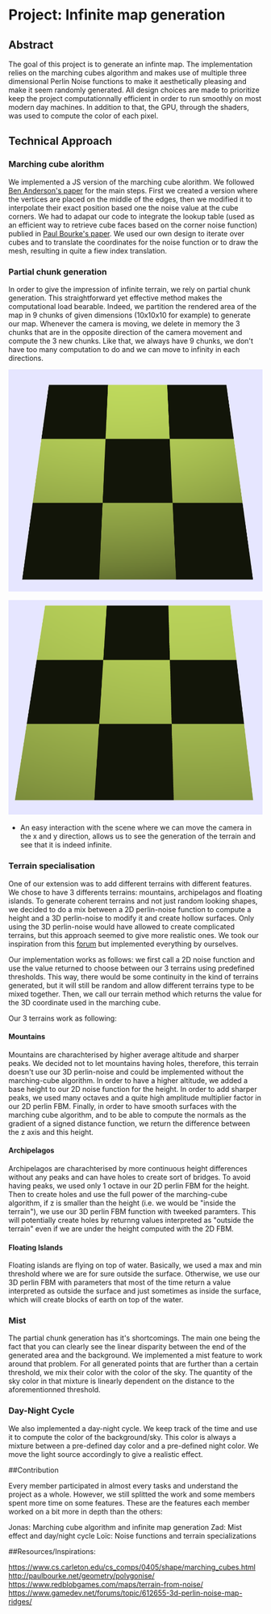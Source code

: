 # Project: Infinite map generation

## Abstract
The goal of this project is to generate an infinte map. The implementation relies on the marching cubes algorithm and makes use of multiple three dimensional Perlin Noise functions to make it aesthetically pleasing and make it seem randomly generated. All design choices are made to prioritize keep the project computationnally efficient in order to run smoothly on most modern day machines. In addition to that, the GPU, through the shaders, was used to compute the color of each pixel. 

## Technical Approach

### Marching cube alorithm

We implemented a JS version of the marching cube alorithm. We followed [Ben Anderson's paper](https://www.cs.carleton.edu/cs_comps/0405/shape/marching_cubes.html) for the main steps. First we created a version where the vertices are placed on the middle of the edges, then we modified it to interpolate their exact position based one the noise value at the cube corners. We had to adapat our code to integrate the lookup table (used as an efficient way to retrieve cube faces based on the corner noise function) publied in [Paul Bourke's paper](http://paulbourke.net/geometry/polygonise/). We used our own design to iterate over cubes and to translate the coordinates for the noise function or to draw the mesh, resulting in quite a fiew index translation.

### Partial chunk generation

In order to give the impression of infinite terrain, we rely on partial chunk generation. This straightforward yet effective method makes the computational load bearable. Indeed, we partition the rendered area of the map in 9 chunks of given dimensions (10x10x10 for example) to generate our map. Whenever the camera is moving, we delete in memory the 3 chunks that are in the opposite direction of the camera movement and compute the 3 new chunks. Like that, we always have 9 chunks, we don't have too many computation to do and we can move to infinity in each directions.

![Original plane chunks](proposal_template/images/plane1.png)

![Plane chunks generated by moving up](proposal_template/images/plane2.png)

- An easy interaction with the scene where we can move the camera in the x and y direction, allows us to see the generation of the terrain and see that it is indeed infinite.

### Terrain specialisation
One of our extension was to add different terrains with different features. We chose to have 3 differents terrains: mountains, archipelagos and floating islands. To generate coherent terrains and not just random looking shapes, we decided to do a mix between a 2D perlin-noise function to compute a height and a 3D perlin-noise to modify it and create hollow surfaces. Only using the 3D perlin-noise would have allowed to create complicated terrains, but this approach seemed to give more realistic ones. We took our inspiration from this [forum](https://www.gamedev.net/forums/topic/612655-3d-perlin-noise-map-ridges/) but implemented everything by ourselves.

Our implementation works as follows: we first call a 2D noise function and use the value returned to choose between our 3 terrains using predefined thresholds. This way, there would be some continuity in the kind of terrains generated, but it will still be random and allow different terrains type to be mixed together. Then, we call our terrain method which returns the value for the 3D coordinate used in the marching cube.

Our 3 terrains work as following:

#### Mountains

Mountains are charachterised by higher average altitude and sharper peaks. We decided not to let mountains having holes, therefore, this terrain doesn't use our 3D perlin-noise and could be implemented without the marching-cube algorithm. In order to have a higher altitude, we added a base height to our 2D noise function for the height. In order to add sharper peaks, we used many octaves and a quite high amplitude multiplier factor in our 2D perlin FBM. Finally, in order to have smooth surfaces with the marching cube algorithm, and to be able to compute the normals as the gradient of a signed distance function, we return the difference between the z axis and this height.

#### Archipelagos

Archipelagos are charachterised by more continuous height differences without any peaks and can have holes to create sort of bridges. To avoid having peaks, we used only 1 octave in our 2D perlin FBM for the height. Then to create holes and use the full power of the marching-cube algorithm, if z is smaller than the height (i.e. we would be "inside the terrain"), we use our 3D perlin FBM function with tweeked paramters. This will potentially create holes by returnng values interpreted as "outside the terrain" even if we are under the height computed with the 2D FBM.

#### Floating Islands
Floating islands are flying on top of water. Basically, we used a max and min threshold where we are for sure outside the surface. Otherwise, we use our 3D perlin FBM with parameters that most of the time return a value interpreted as outside the surface and just sometimes as inside the surface, which will create blocks of earth on top of the water.


### Mist

The partial chunk generation has it's shortcomings. The main one being the fact that you can clearly see the linear disparity between the end of the generated area and the background. We implemented a mist feature to work around that problem. For all generated points that are further than a certain threshold, we mix their color with the color of the sky. The quantity of the sky color in that mixture is linearly dependent on the distance to the aforementionned threshold.


### Day-Night Cycle
We also implemented a day-night cycle. We keep track of the time and use it to compute the color of the background/sky. This color is always a mixture between a pre-defined day color and a pre-defined night color. We move the light source accordingly to give a realistic effect.


##Contribution

Every member participated in almost every tasks and understand the project as a whole. However, we still splitted the work and some members spent more time on some features. These are the features each member worked on a bit more in depth than the others:

Jonas: Marching cube algorithm and infinite map generation
Zad: Mist effect and day/night cycle
Loïc: Noise functions and terrain specializations


##Resources/Inspirations:

https://www.cs.carleton.edu/cs_comps/0405/shape/marching_cubes.html
http://paulbourke.net/geometry/polygonise/
https://www.redblobgames.com/maps/terrain-from-noise/
https://www.gamedev.net/forums/topic/612655-3d-perlin-noise-map-ridges/
